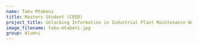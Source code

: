 ```yaml
---
name: Taku Mtabeni
title: Masters Student (CEED)
project_title: Unlocking Information in Industrial Plant Maintenance Work Orders Using Knowledge Graphs
image_filename: taku-mtabeni.jpg
group: Alumni
---
```

